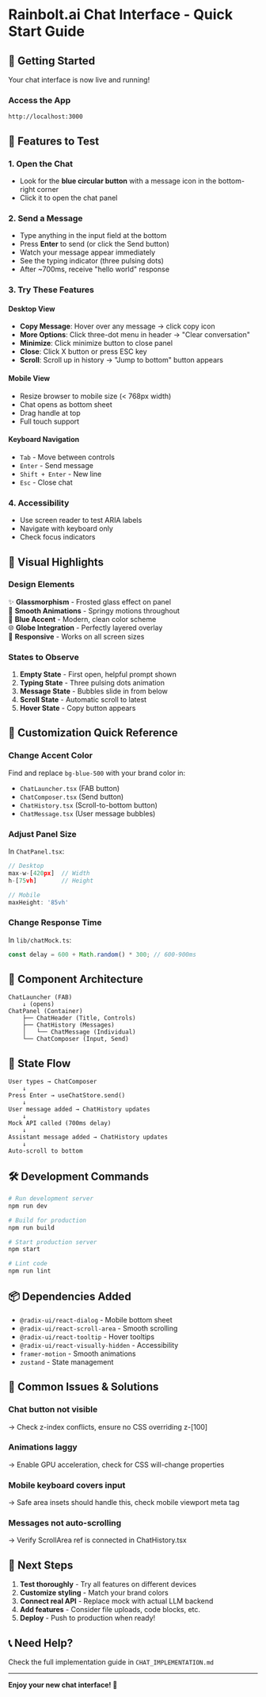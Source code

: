 # Rainbolt.ai Chat Interface - Quick Start Guide

## 🚀 Getting Started

Your chat interface is now live and running!

### Access the App
```
http://localhost:3000
```

## 💬 Features to Test

### 1. Open the Chat
- Look for the **blue circular button** with a message icon in the bottom-right corner
- Click it to open the chat panel

### 2. Send a Message
- Type anything in the input field at the bottom
- Press **Enter** to send (or click the Send button)
- Watch your message appear immediately
- See the typing indicator (three pulsing dots)
- After ~700ms, receive "hello world" response

### 3. Try These Features

#### Desktop View
- **Copy Message**: Hover over any message → click copy icon
- **More Options**: Click three-dot menu in header → "Clear conversation"
- **Minimize**: Click minimize button to close panel
- **Close**: Click X button or press ESC key
- **Scroll**: Scroll up in history → "Jump to bottom" button appears

#### Mobile View
- Resize browser to mobile size (< 768px width)
- Chat opens as bottom sheet
- Drag handle at top
- Full touch support

#### Keyboard Navigation
- `Tab` - Move between controls
- `Enter` - Send message
- `Shift + Enter` - New line
- `Esc` - Close chat

### 4. Accessibility
- Use screen reader to test ARIA labels
- Navigate with keyboard only
- Check focus indicators

## 🎨 Visual Highlights

### Design Elements
✨ **Glassmorphism** - Frosted glass effect on panel  
🌊 **Smooth Animations** - Springy motions throughout  
💙 **Blue Accent** - Modern, clean color scheme  
🌐 **Globe Integration** - Perfectly layered overlay  
📱 **Responsive** - Works on all screen sizes  

### States to Observe
1. **Empty State** - First open, helpful prompt shown
2. **Typing State** - Three pulsing dots animation
3. **Message State** - Bubbles slide in from below
4. **Scroll State** - Automatic scroll to latest
5. **Hover State** - Copy button appears

## 🔧 Customization Quick Reference

### Change Accent Color
Find and replace `bg-blue-500` with your brand color in:
- `ChatLauncher.tsx` (FAB button)
- `ChatComposer.tsx` (Send button)
- `ChatHistory.tsx` (Scroll-to-bottom button)
- `ChatMessage.tsx` (User message bubbles)

### Adjust Panel Size
In `ChatPanel.tsx`:
```typescript
// Desktop
max-w-[420px]  // Width
h-[75vh]       // Height

// Mobile
maxHeight: '85vh'
```

### Change Response Time
In `lib/chatMock.ts`:
```typescript
const delay = 600 + Math.random() * 300; // 600-900ms
```

## 📱 Component Architecture

```
ChatLauncher (FAB)
    ↓ (opens)
ChatPanel (Container)
    ├── ChatHeader (Title, Controls)
    ├── ChatHistory (Messages)
    │   └── ChatMessage (Individual)
    └── ChatComposer (Input, Send)
```

## 🎯 State Flow

```
User types → ChatComposer
    ↓
Press Enter → useChatStore.send()
    ↓
User message added → ChatHistory updates
    ↓
Mock API called (700ms delay)
    ↓
Assistant message added → ChatHistory updates
    ↓
Auto-scroll to bottom
```

## 🛠️ Development Commands

```bash
# Run development server
npm run dev

# Build for production
npm run build

# Start production server
npm start

# Lint code
npm run lint
```

## 📦 Dependencies Added

- `@radix-ui/react-dialog` - Mobile bottom sheet
- `@radix-ui/react-scroll-area` - Smooth scrolling
- `@radix-ui/react-tooltip` - Hover tooltips
- `@radix-ui/react-visually-hidden` - Accessibility
- `framer-motion` - Smooth animations
- `zustand` - State management

## 🐛 Common Issues & Solutions

### Chat button not visible
→ Check z-index conflicts, ensure no CSS overriding z-[100]

### Animations laggy
→ Enable GPU acceleration, check for CSS will-change properties

### Mobile keyboard covers input
→ Safe area insets should handle this, check mobile viewport meta tag

### Messages not auto-scrolling
→ Verify ScrollArea ref is connected in ChatHistory.tsx

## 🎉 Next Steps

1. **Test thoroughly** - Try all features on different devices
2. **Customize styling** - Match your brand colors
3. **Connect real API** - Replace mock with actual LLM backend
4. **Add features** - Consider file uploads, code blocks, etc.
5. **Deploy** - Push to production when ready!

## 📞 Need Help?

Check the full implementation guide in `CHAT_IMPLEMENTATION.md`

---

**Enjoy your new chat interface! 🚀**
